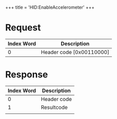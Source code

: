 +++
title = 'HID:EnableAccelerometer'
+++

# Request

| Index Word | Description                |
|------------|----------------------------|
| 0          | Header code \[0x00110000\] |

# Response

| Index Word | Description |
|------------|-------------|
| 0          | Header code |
| 1          | Resultcode  |
|            |             |
